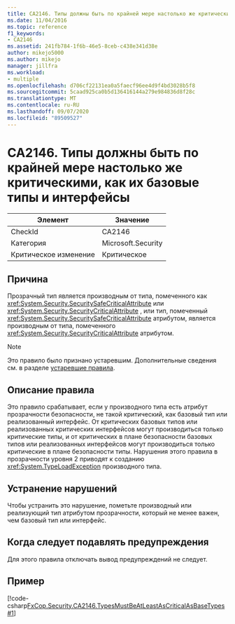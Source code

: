 ```yaml
---
title: CA2146. Типы должны быть по крайней мере настолько же критическими, как их базовые типы и интерфейсы
ms.date: 11/04/2016
ms.topic: reference
f1_keywords:
- CA2146
ms.assetid: 241fb784-1f6b-46e5-8ceb-c438e341d38e
author: mikejo5000
ms.author: mikejo
manager: jillfra
ms.workload:
- multiple
ms.openlocfilehash: d706cf22131ea0a5faecf96ee4d9f4bd3028b5f8
ms.sourcegitcommit: 5caad925ca0b5d136416144a279e984836d8f28c
ms.translationtype: MT
ms.contentlocale: ru-RU
ms.lasthandoff: 09/07/2020
ms.locfileid: "89509527"
---
```

# <a name="ca2146-types-must-be-at-least-as-critical-as-their-base-types-and-interfaces"></a>CA2146. Типы должны быть по крайней мере настолько же критическими, как их базовые типы и интерфейсы

|Элемент|Значение|
|-|-|
|CheckId|CA2146|
|Категория|Microsoft.Security|
|Критическое изменение|Критическое|

## <a name="cause"></a>Причина
Прозрачный тип является производным от типа, помеченного как <xref:System.Security.SecuritySafeCriticalAttribute> или <xref:System.Security.SecurityCriticalAttribute> , или тип, помеченный <xref:System.Security.SecuritySafeCriticalAttribute> атрибутом, является производным от типа, помеченного <xref:System.Security.SecurityCriticalAttribute> атрибутом.

> [!NOTE]
> Это правило было признано устаревшим. Дополнительные сведения см. в разделе [устаревшие правила](fxcop-unported-deprecated-rules.md).

## <a name="rule-description"></a>Описание правила
Это правило срабатывает, если у производного типа есть атрибут прозрачности безопасности, не такой критический, как базовый тип или реализованный интерфейс. От критических базовых типов или реализованных критических интерфейсов могут производиться только критические типы, и от критических в плане безопасности базовых типов или реализованных интерфейсов могут производиться только критические в плане безопасности типы. Нарушения этого правила в прозрачности уровня 2 приводят к созданию <xref:System.TypeLoadException> производного типа.

## <a name="how-to-fix-violations"></a>Устранение нарушений
Чтобы устранить это нарушение, пометьте производный или реализующий тип атрибутом прозрачности, который не менее важен, чем базовый тип или интерфейс.

## <a name="when-to-suppress-warnings"></a>Когда следует подавлять предупреждения
Для этого правила отключать вывод предупреждений не следует.

## <a name="example"></a>Пример
[!code-csharp[FxCop.Security.CA2146.TypesMustBeAtLeastAsCriticalAsBaseTypes#1](../code-quality/codesnippet/CSharp/ca2146-types-must-be-at-least-as-critical-as-their-base-types-and-interfaces_1.cs)]
